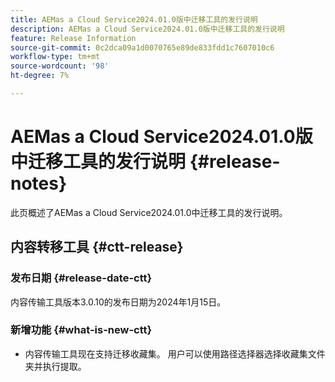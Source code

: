 ```yaml
---
title: AEMas a Cloud Service2024.01.0版中迁移工具的发行说明
description: AEMas a Cloud Service2024.01.0版中迁移工具的发行说明
feature: Release Information
source-git-commit: 0c2dca09a1d0070765e89de833fdd1c7607010c6
workflow-type: tm+mt
source-wordcount: '98'
ht-degree: 7%

---
```


# AEMas a Cloud Service2024.01.0版中迁移工具的发行说明 {#release-notes}

此页概述了AEMas a Cloud Service2024.01.0中迁移工具的发行说明。

## 内容转移工具 {#ctt-release}

### 发布日期 {#release-date-ctt}

内容传输工具版本3.0.10的发布日期为2024年1月15日。

### 新增功能 {#what-is-new-ctt}

* 内容传输工具现在支持迁移收藏集。 用户可以使用路径选择器选择收藏集文件夹并执行提取。


